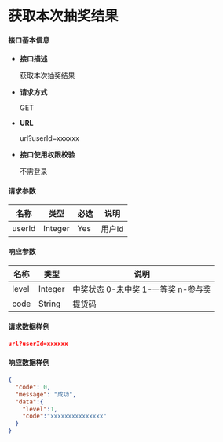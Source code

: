 # 获取本次抽奖结果

#### **接口基本信息**

* **接口描述**

  获取本次抽奖结果

* **请求方式**

  GET

* **URL**

  url?userId=xxxxxx

* **接口使用权限校验**

  不需登录

#### **请求参数**

| 名称 | 类型 | 必选 | 说明 |
| --- | --- | --- | --- |
| userId | Integer | Yes | 用户Id |

#### **响应参数**

| 名称 | 类型  | 说明 |
| --- | --- |  --- |
| level | Integer | 中奖状态 0-未中奖 1-一等奖 n-参与奖 |
| code | String | 提货码 |

#### **请求数据样例**

```json
url?userId=xxxxxx
```

#### **响应数据样例**

```json
{
  "code": 0,
  "message": "成功",
  "data":{
    "level":1,
    "code":"xxxxxxxxxxxxxxx"
  }
}
```



